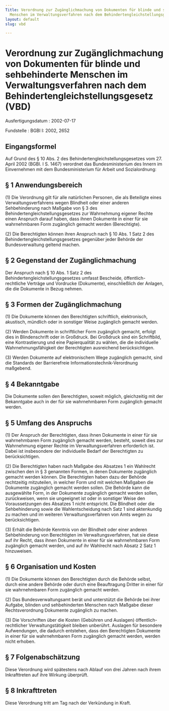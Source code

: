 ```yaml
---
Title: Verordnung zur Zugänglichmachung von Dokumenten für blinde und sehbehinderte
  Menschen im Verwaltungsverfahren nach dem Behindertengleichstellungsgesetz
layout: default
slug: vbd

---
```


# Verordnung zur Zugänglichmachung von Dokumenten für blinde und sehbehinderte Menschen im Verwaltungsverfahren nach dem Behindertengleichstellungsgesetz (VBD)

Ausfertigungsdatum
:   2002-07-17

Fundstelle
:   BGBl I: 2002, 2652



## Eingangsformel

Auf Grund des § 10 Abs. 2 des Behindertengleichstellungsgesetzes vom
27\. April 2002 (BGBl. I S. 1467) verordnet das Bundesministerium des
Innern im Einvernehmen mit dem Bundesministerium für Arbeit und
Sozialordnung:


## § 1 Anwendungsbereich

(1) Die Verordnung gilt für alle natürlichen Personen, die als
Beteiligte eines Verwaltungsverfahrens wegen Blindheit oder einer
anderen Sehbehinderung nach Maßgabe von § 3 des
Behindertengleichstellungsgesetzes zur Wahrnehmung eigener Rechte
einen Anspruch darauf haben, dass ihnen Dokumente in einer für sie
wahrnehmbaren Form zugänglich gemacht werden (Berechtigte).

(2) Die Berechtigten können ihren Anspruch nach § 10 Abs. 1 Satz 2 des
Behindertengleichstellungsgesetzes gegenüber jeder Behörde der
Bundesverwaltung geltend machen.


## § 2 Gegenstand der Zugänglichmachung

Der Anspruch nach § 10 Abs. 1 Satz 2 des
Behindertengleichstellungsgesetzes umfasst Bescheide, öffentlich-
rechtliche Verträge und Vordrucke (Dokumente), einschließlich der
Anlagen, die die Dokumente in Bezug nehmen.


## § 3 Formen der Zugänglichmachung

(1) Die Dokumente können den Berechtigten schriftlich, elektronisch,
akustisch, mündlich oder in sonstiger Weise zugänglich gemacht werden.

(2) Werden Dokumente in schriftlicher Form zugänglich gemacht, erfolgt
dies in Blindenschrift oder in Großdruck. Bei Großdruck sind ein
Schriftbild, eine Kontrastierung und eine Papierqualität zu wählen,
die die individuelle Wahrnehmungsfähigkeit der Berechtigten
ausreichend berücksichtigen.

(3) Werden Dokumente auf elektronischem Wege zugänglich gemacht, sind
die Standards der Barrierefreie Informationstechnik-Verordnung
maßgebend.


## § 4 Bekanntgabe

Die Dokumente sollen den Berechtigten, soweit möglich, gleichzeitig
mit der Bekanntgabe auch in der für sie wahrnehmbaren Form zugänglich
gemacht werden.


## § 5 Umfang des Anspruchs

(1) Der Anspruch der Berechtigten, dass ihnen Dokumente in einer für
sie wahrnehmbaren Form zugänglich gemacht werden, besteht, soweit dies
zur Wahrnehmung eigener Rechte im Verwaltungsverfahren erforderlich
ist. Dabei ist insbesondere der individuelle Bedarf der Berechtigten
zu berücksichtigen.

(2) Die Berechtigten haben nach Maßgabe des Absatzes 1 ein Wahlrecht
zwischen den in § 3 genannten Formen, in denen Dokumente zugänglich
gemacht werden können. Die Berechtigten haben dazu der Behörde
rechtzeitig mitzuteilen, in welcher Form und mit welchen Maßgaben die
Dokumente zugänglich gemacht werden sollen. Die Behörde kann die
ausgewählte Form, in der Dokumente zugänglich gemacht werden sollen,
zurückweisen, wenn sie ungeeignet ist oder in sonstiger Weise den
Voraussetzungen des Absatzes 1 nicht entspricht. Die Blindheit oder
die Sehbehinderung sowie die Wahlentscheidung nach Satz 1 sind
aktenkundig zu machen und im weiteren Verwaltungsverfahren von Amts
wegen zu berücksichtigen.

(3) Erhält die Behörde Kenntnis von der Blindheit oder einer anderen
Sehbehinderung von Berechtigten im Verwaltungsverfahren, hat sie diese
auf ihr Recht, dass ihnen Dokumente in einer für sie wahrnehmbaren
Form zugänglich gemacht werden, und auf ihr Wahlrecht nach Absatz 2
Satz 1 hinzuweisen.


## § 6 Organisation und Kosten

(1) Die Dokumente können den Berechtigten durch die Behörde selbst,
durch eine andere Behörde oder durch eine Beauftragung Dritter in
einer für sie wahrnehmbaren Form zugänglich gemacht werden.

(2) Das Bundesverwaltungsamt berät und unterstützt die Behörde bei
ihrer Aufgabe, blinden und sehbehinderten Menschen nach Maßgabe dieser
Rechtsverordnung Dokumente zugänglich zu machen.

(3) Die Vorschriften über die Kosten (Gebühren und Auslagen)
öffentlich-rechtlicher Verwaltungstätigkeit bleiben unberührt.
Auslagen für besondere Aufwendungen, die dadurch entstehen, dass den
Berechtigten Dokumente in einer für sie wahrnehmbaren Form zugänglich
gemacht werden, werden nicht erhoben.


## § 7 Folgenabschätzung

Diese Verordnung wird spätestens nach Ablauf von drei Jahren nach
ihrem Inkrafttreten auf ihre Wirkung überprüft.


## § 8 Inkrafttreten

Diese Verordnung tritt am Tag nach der Verkündung in Kraft.


